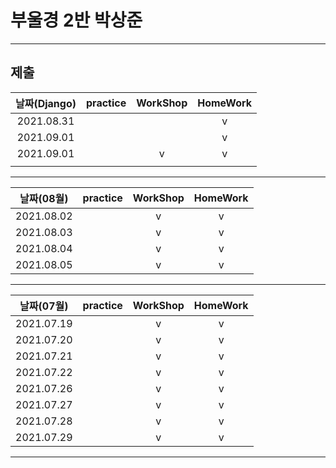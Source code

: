 # 부울경 2반 박상준

---
## 제출
| 날짜(Django) | practice | WorkShop | HomeWork |
| :----------: | :------: | :------: | :------: |
|  2021.08.31  |          |          |    v     |
|  2021.09.01  |          |          |    v     |
|  2021.09.01  |          |    v     |    v     |
|              |          |          |          |
---
| 날짜(08월) | practice | WorkShop | HomeWork |
| :--------: | :------: | :------: | :------: |
| 2021.08.02 |          |    v     |    v     |
| 2021.08.03 |          |    v     |    v     |
| 2021.08.04 |          |    v     |    v     |
| 2021.08.05 |          |    v     |    v     |
---
| 날짜(07월) | practice | WorkShop | HomeWork |
| :--------: | :------: | :------: | :------: |
| 2021.07.19 |          |    v     |    v     |
| 2021.07.20 |          |    v     |    v     |
| 2021.07.21 |          |    v     |    v     |
| 2021.07.22 |          |    v     |    v     |
| 2021.07.26 |          |    v     |    v     |
| 2021.07.27 |          |    v     |    v     |
| 2021.07.28 |          |    v     |    v     |
| 2021.07.29 |          |    v     |    v     |

---

